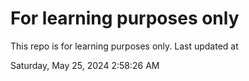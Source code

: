 # For learning purposes only
This repo is for learning purposes only.
Last updated at

Saturday, May 25, 2024 2:58:26 AM


